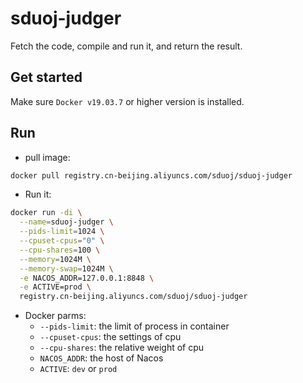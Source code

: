 # sduoj-judger
Fetch the code, compile and run it, and return the result.

## Get started
Make sure `Docker v19.03.7` or higher version is installed.

## Run

* pull image: 
```sh
docker pull registry.cn-beijing.aliyuncs.com/sduoj/sduoj-judger
```

* Run it:
```sh
docker run -di \
  --name=sduoj-judger \
  --pids-limit=1024 \
  --cpuset-cpus="0" \
  --cpu-shares=100 \
  --memory=1024M \
  --memory-swap=1024M \
  -e NACOS_ADDR=127.0.0.1:8848 \
  -e ACTIVE=prod \
  registry.cn-beijing.aliyuncs.com/sduoj/sduoj-judger
```

* Docker parms:
    * `--pids-limit`: the limit of process in container
    * `--cpuset-cpus`: the settings of cpu
    * `--cpu-shares`: the relative weight of cpu
    * `NACOS_ADDR`: the host of Nacos
    * `ACTIVE`: `dev` or `prod`